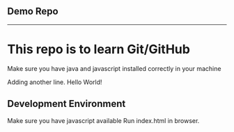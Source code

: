 ## Demo Repo
<hr>
<h1>This repo is to learn Git/GitHub</h1>
<p>Make sure you have java and javascript installed correctly in your machine</p>
Adding another line.
Hello World!

## Development Environment

Make sure you have javascript available
Run index.html in browser.
